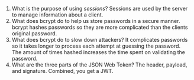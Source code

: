 <!-- Answers to the Short Answer Essay Questions go here -->

1. What is the purpose of using _sessions_?
Sessions are used by the server to manage information about a client.
2. What does bcrypt do to help us store passwords in a secure manner.
bcrypt hashes passwords so they are more complicated than the clients original password.
3. What does bcrypt do to slow down attackers?
It complicates passwords so it takes longer to process each attempt at guessing the password. The amount of times hashed increases the time spent on validating the password.
4. What are the three parts of the JSON Web Token?
The header, payload, and signature. Combined, you get a JWT.